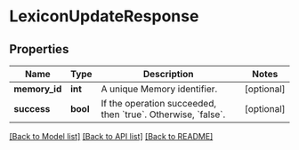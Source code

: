 # LexiconUpdateResponse

## Properties
Name | Type | Description | Notes
------------ | ------------- | ------------- | -------------
**memory_id** | **int** | A unique Memory identifier. | [optional] 
**success** | **bool** | If the operation succeeded, then &#x60;true&#x60;. Otherwise, &#x60;false&#x60;. | [optional] 

[[Back to Model list]](../README.md#documentation-for-models) [[Back to API list]](../README.md#documentation-for-api-endpoints) [[Back to README]](../README.md)


